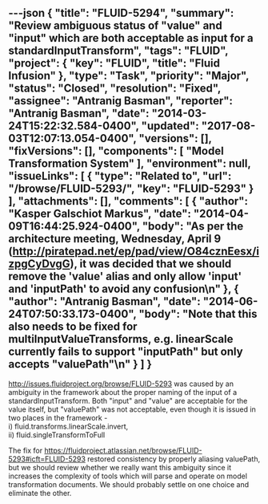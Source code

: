 ---json
{
  "title": "FLUID-5294",
  "summary": "Review ambiguous status of \"value\" and \"input\" which are both acceptable as input for a standardInputTransform",
  "tags": "FLUID",
  "project": {
    "key": "FLUID",
    "title": "Fluid Infusion"
  },
  "type": "Task",
  "priority": "Major",
  "status": "Closed",
  "resolution": "Fixed",
  "assignee": "Antranig Basman",
  "reporter": "Antranig Basman",
  "date": "2014-03-24T15:22:32.584-0400",
  "updated": "2017-08-03T12:07:13.054-0400",
  "versions": [],
  "fixVersions": [],
  "components": [
    "Model Transformation System"
  ],
  "environment": null,
  "issueLinks": [
    {
      "type": "Related to",
      "url": "/browse/FLUID-5293/",
      "key": "FLUID-5293"
    }
  ],
  "attachments": [],
  "comments": [
    {
      "author": "Kasper Galschiot Markus",
      "date": "2014-04-09T16:44:25.924-0400",
      "body": "As per the architecture meeting, Wednesday, April 9 (<http://piratepad.net/ep/pad/view/O84cznEesx/izpgCyDvgG>), it was decided that we should remove the 'value' alias and only allow 'input' and 'inputPath' to avoid any confusion\n"
    },
    {
      "author": "Antranig Basman",
      "date": "2014-06-24T07:50:33.173-0400",
      "body": "Note that this also needs to be fixed for multiInputValueTransforms, e.g. linearScale currently fails to support \"inputPath\" but only accepts \"valuePath\"\n"
    }
  ]
}
---
<http://issues.fluidproject.org/browse/FLUID-5293> was caused by an ambiguity in the framework about the proper naming of the input of a standardInputTransform. Both "input" and "value" are acceptable for the value itself, but "valuePath" was not acceptable, even though it is issued in two places in the framework - \
i)  fluid.transforms.linearScale.invert,\
ii) fluid.singleTransformToFull

The fix for <https://fluidproject.atlassian.net/browse/FLUID-5293#icft=FLUID-5293> restored consistency by properly aliasing valuePath, but we should review whether we really want this ambiguity since it increases the complexity of tools which will parse and operate on model transformation documents. We should probably settle on one choice and eliminate the other.

        